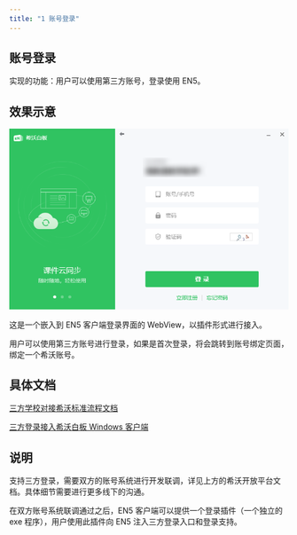 ```yaml
---
title: "1 账号登录"
---
```


## 账号登录

实现的功能：用户可以使用第三方账号，登录使用 EN5。

## 效果示意

![三方登录示意](./img/2021-09-28-19-01-10.png)

这是一个嵌入到 EN5 客户端登录界面的 WebView，以插件形式进行接入。

用户可以使用第三方账号进行登录，如果是首次登录，将会跳转到账号绑定页面，绑定一个希沃账号。

## 具体文档

[三方学校对接希沃标准流程文档](https://shimo.im/docs/pdXYdw3pHXPr6XYw/read )

[三方登录接入希沃白板 Windows 客户端](https://shimo.im/docs/WlArzGKRQQi98lA2 )

## 说明

支持三方登录，需要双方的账号系统进行开发联调，详见上方的希沃开放平台文档。具体细节需要进行更多线下的沟通。

在双方账号系统联调通过之后，EN5 客户端可以提供一个登录插件（一个独立的 exe 程序），用户使用此插件向 EN5 注入三方登录入口和登录支持。
